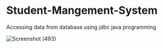 # Student-Mangement-System
Accessing data from database using jdbc java programming

![Screenshot (493)](https://user-images.githubusercontent.com/64803502/148693326-e03e0181-0f68-4d46-8f07-af8e9d6578eb.png)
